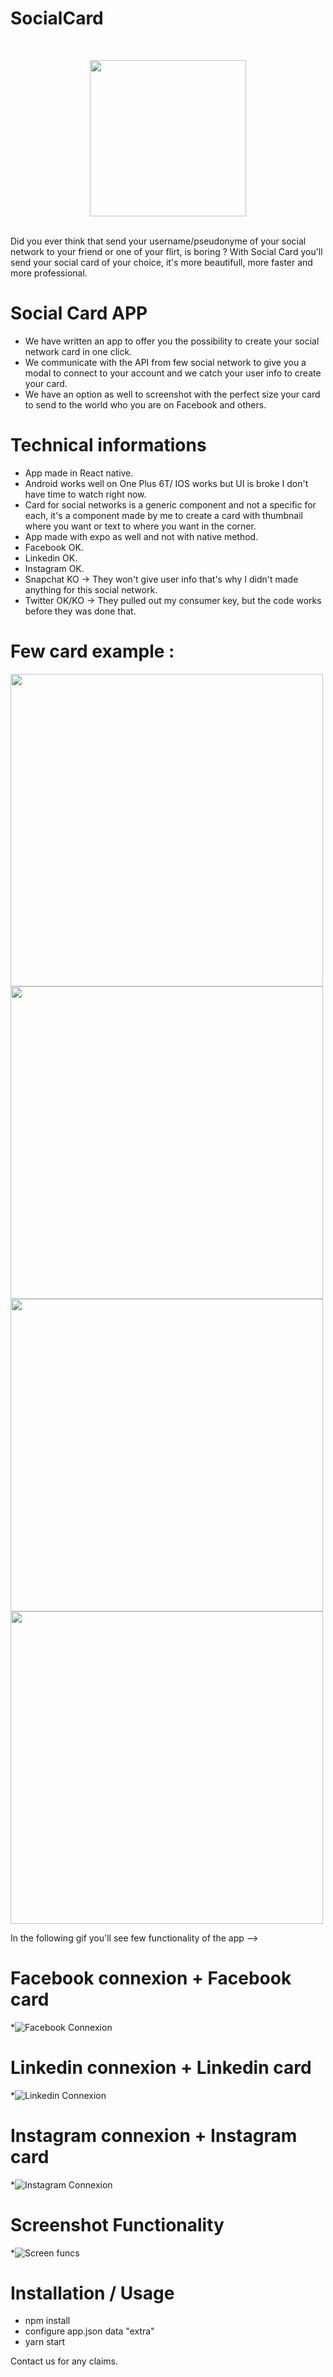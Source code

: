# SocialCard
<br/>
<p align="center">
<img src="https://www.pinclipart.com/picdir/big/170-1707650_social-media-icons-facebook-like-and-love-buttons.png" width="250">
</p>
<br/>
Did you ever think that send your username/pseudonyme of your social network to your friend or one of your flirt, is boring  ? With Social Card you'll send your social card of your choice, it's more beautifull, more faster and more professional.


# Social Card APP
* We have written an app to offer you the possibility to create your social network card in one click.
* We communicate with the API from few social network to give you a modal to connect to your account and we catch your user info to create your card.
* We have an option as well to screenshot with the perfect size your card to send to the world who you are on Facebook and others.

# Technical informations

* App made in React native.
* Android works well on One Plus 6T/ IOS works but UI is broke I don't have time to watch right now.
* Card for social networks is a generic component and not a specific for each, it's a component made by me to create a card with thumbnail where you want or text to where you want in the corner.
* App made with expo as well and not with native method.
* Facebook OK.
* Linkedin OK.
* Instagram OK.
* Snapchat KO -> They won't give user info that's why I didn't made anything for this social network.
* Twitter OK/KO -> They pulled out my consumer key, but the code works before they was done that.

# Few card example : 
<img src="https://github.com/simonprovost/SocialCard/blob/master/ReactNative-snapshot-image7762564679173257706__01.png" width="500">
<img src="https://github.com/simonprovost/SocialCard/blob/master/ReactNative-snapshot-image8320084771686850085__01.png" width="500">
<img src="https://github.com/simonprovost/SocialCard/blob/master/ReactNative-snapshot-image645856183120374650__01.png" width="500">
<img src="https://github.com/simonprovost/SocialCard/blob/master/ReactNative-snapshot-image3736685307837112617__01.png" width="500">

In the following gif you'll see few functionality of the app -->

# Facebook connexion + Facebook card
*![Facebook Connexion](https://github.com/simonprovost/SocialCard/blob/master/facebookConnexionWithModal.gif)

# Linkedin connexion + Linkedin card
*![Linkedin Connexion](https://github.com/simonprovost/SocialCard/blob/master/linkedinConnexionwithModal.gif)

# Instagram connexion + Instagram card
*![Instagram Connexion](./InstagramConnexion.gif)

# Screenshot Functionality
*![Screen funcs](https://github.com/simonprovost/SocialCard/blob/master/screenShot.gif)

# Installation / Usage

* npm install
* configure app.json data "extra"
* yarn start

Contact us for any claims.


